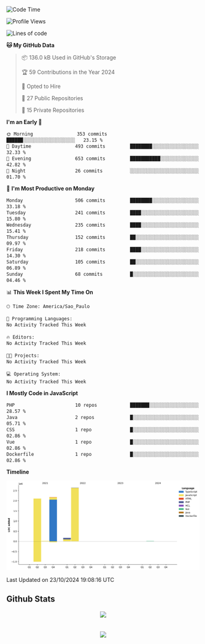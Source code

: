  
<!--START_SECTION:waka-->
![Code Time](http://img.shields.io/badge/Code%20Time-1%2C700%20hrs%204%20mins-blue)

![Profile Views](http://img.shields.io/badge/Profile%20Views-0-blue)

![Lines of code](https://img.shields.io/badge/From%20Hello%20World%20I%27ve%20Written-7.1%20million%20lines%20of%20code-blue)

**🐱 My GitHub Data** 

> 📦 136.0 kB Used in GitHub's Storage 
 > 
> 🏆 59 Contributions in the Year 2024
 > 
> 💼 Opted to Hire
 > 
> 📜 27 Public Repositories 
 > 
> 🔑 15 Private Repositories 
 > 
**I'm an Early 🐤** 

```text
🌞 Morning                353 commits         ██████░░░░░░░░░░░░░░░░░░░   23.15 % 
🌆 Daytime                493 commits         ████████░░░░░░░░░░░░░░░░░   32.33 % 
🌃 Evening                653 commits         ███████████░░░░░░░░░░░░░░   42.82 % 
🌙 Night                  26 commits          ░░░░░░░░░░░░░░░░░░░░░░░░░   01.70 % 
```
📅 **I'm Most Productive on Monday** 

```text
Monday                   506 commits         ████████░░░░░░░░░░░░░░░░░   33.18 % 
Tuesday                  241 commits         ████░░░░░░░░░░░░░░░░░░░░░   15.80 % 
Wednesday                235 commits         ████░░░░░░░░░░░░░░░░░░░░░   15.41 % 
Thursday                 152 commits         ██░░░░░░░░░░░░░░░░░░░░░░░   09.97 % 
Friday                   218 commits         ████░░░░░░░░░░░░░░░░░░░░░   14.30 % 
Saturday                 105 commits         ██░░░░░░░░░░░░░░░░░░░░░░░   06.89 % 
Sunday                   68 commits          █░░░░░░░░░░░░░░░░░░░░░░░░   04.46 % 
```


📊 **This Week I Spent My Time On** 

```text
🕑︎ Time Zone: America/Sao_Paulo

💬 Programming Languages: 
No Activity Tracked This Week

🔥 Editors: 
No Activity Tracked This Week

🐱‍💻 Projects: 
No Activity Tracked This Week

💻 Operating System: 
No Activity Tracked This Week
```

**I Mostly Code in JavaScript** 

```text
PHP                      10 repos            ███████░░░░░░░░░░░░░░░░░░   28.57 % 
Java                     2 repos             █░░░░░░░░░░░░░░░░░░░░░░░░   05.71 % 
CSS                      1 repo              █░░░░░░░░░░░░░░░░░░░░░░░░   02.86 % 
Vue                      1 repo              █░░░░░░░░░░░░░░░░░░░░░░░░   02.86 % 
Dockerfile               1 repo              █░░░░░░░░░░░░░░░░░░░░░░░░   02.86 % 
```



**Timeline**

![Lines of Code chart](https://raw.githubusercontent.com/MaueDev/MaueDev/main/assets/bar_graph.png)


 Last Updated on 23/10/2024 19:08:16 UTC
<!--END_SECTION:waka-->

## Github Stats  
<div align="center"><img src="https://github-readme-stats.vercel.app/api/top-langs/?username=MaueDev&hide_border=true&layout=compact" align="center" /></div>  

<br/>  

<br/>  

<div align="center">
<img src="https://komarev.com/ghpvc/?username=MaueDev&&style=flat-square" align="center" />
</div>  
  
